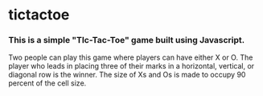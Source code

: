 # tictactoe

### This is a simple "TIc-Tac-Toe" game built using Javascript. 

Two people can play this game where players can have either X or O. The player who leads in placing three of their marks in a horizontal, vertical, or diagonal row is the winner.
The size of Xs and Os is made to occupy 90 percent of the cell size.
